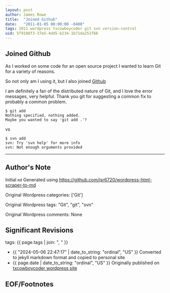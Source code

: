 ```yaml
---
layout: post
author: James Rowe
title:  "Joined Github"
date:   "2011-01-05 00:00:00 -0400"
tags: 2011 wordpress txcowboycoder git svn version-control
uid: 5f9108f3-37e5-4dd5-b234-1b71da251f66
---
```



## Joined Github


As I worked on some code for an open source project I wanted to learn Git for a variety of reasons.


So not only am I using it, but I also joined [Github](https://github.com/jsr6720/)


I am definitely a fan of the distributed nature of Git, and I love the error messages, very helpful. Thank you git for suggesting a common fix to probably a common problem.



```
$ git add
Nothing specified, nothing added.
Maybe you wanted to say 'git add .'?

```

vs



```
$ svn add
svn: Try 'svn help' for more info
svn: Not enough arguments provided

```



---

## Author's Note

Initial `md` Generated using <https://github.com/jsr6720/wordpress-html-scraper-to-md>

Original Wordpress categories: ['Git']

Original Wordpress tags: "Git", "git", "svn"

Original Wordpress comments: None

## Significant Revisions

tags: {{ page.tags | join: ", " }} <!-- todo move this somewhere -->

- {{ "2024-05-06 22:47:17" | date_to_string: "ordinal", "US" }} Converted to jekyll markdown format and copied to personal site
- {{ page.date | date_to_string: "ordinal", "US" }} Originally published on [txcowboycoder wordpress site](https://txcowboycoder.wordpress.com/2011/01/05/joined-github/)

## EOF/Footnotes

